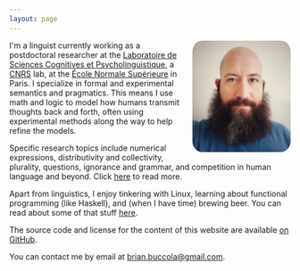 ```yaml
---
layout: page
---
```


<img src="/images/brian.jpeg" alt="A picture of me"
style="height:200px; float:right; margin-left:10px; margin-bottom:10px; border-radius:10%;"/>

I'm a linguist currently working
as a postdoctoral researcher
at the [Laboratoire de Sciences Cognitives et Psycholinguistique][lscp],
a [CNRS][cnrs] lab,
at the [École Normale Supérieure][ens] in Paris.
I specialize in
formal and experimental semantics and pragmatics.
This means I use math and logic
to model how humans
transmit thoughts back and forth,
often using experimental methods along the way
to help refine the models.

[lscp]: http://www.lscp.net/
[cnrs]: http://www.cnrs.fr/
[ens]: http://www.ens.fr/

Specific research topics include
numerical expressions,
distributivity and collectivity,
plurality,
questions,
ignorance and grammar,
and competition in human language and beyond.
Click [here](/work/) to read more.

Apart from linguistics,
I enjoy tinkering with Linux,
learning about functional programming (like Haskell),
and (when I have time) brewing beer.
You can read about some of that stuff [here](/blog/).

The source code and license for the content of this website
are available [on GitHub][repo].

You can contact me by email at [brian.buccola@gmail.com][email].

[me-gh]: https://github.com/brianbuccola
[repo]: https://github.com/brianbuccola/brianbuccola.github.io
[email]: mailto:brian.buccola@gmail.com
